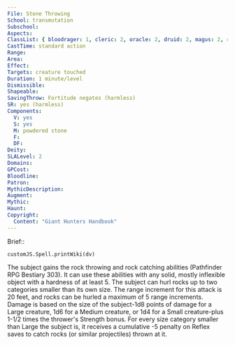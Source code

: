 ```yaml
---
File: Stone Throwing
School: transmutation
Subschool: 
Aspects: 
ClassList: { bloodrager: 1, cleric: 2, oracle: 2, druid: 2, magus: 2, ranger: 1, sorcerer: 2, wizard: 2 }
CastTime: standard action
Range: 
Area: 
Effect: 
Targets: creature touched
Duration: 1 minute/level
Dismissible: 
Shapeable: 
SavingThrow: Fortitude negates (harmless)
SR: yes (harmless)
Components:
  V: yes
  S: yes
  M: powdered stone
  F: 
  DF: 
Deity: 
SLALevel: 2
Domains: 
GPCost: 
Bloodline: 
Patron: 
MythicDescription: 
Augment: 
Mythic: 
Haunt: 
Copyright:
  Content: "Giant Hunters Handbook"
---
```

Brief:: 

```dataviewjs
customJS.Spell.printWiki(dv)
```

The subject gains the rock throwing and rock catching abilities (Pathfinder RPG Bestiary 303). It can use these abilities with any solid, mostly inflexible object with a hardness of at least 5.  The subject can hurl rocks up to two categories smaller than its own size. The range increment for this attack is 20 feet, and rocks can be hurled a maximum of 5 range increments. Damage is based on the size of the subject-1d8 points of damage for a Large creature, 1d6 for a Medium creature, or 1d4 for a Small creature-plus 1-1/2 times the thrower's Strength bonus.  For every size category smaller than Large the subject is, it receives a cumulative -5 penalty on Reflex saves to catch rocks (or similar projectiles) thrown at it.
